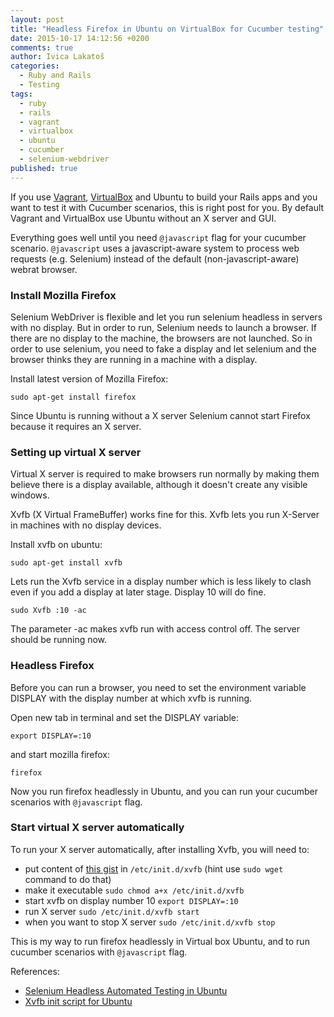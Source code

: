 ```yaml
---
layout: post
title: "Headless Firefox in Ubuntu on VirtualBox for Cucumber testing"
date: 2015-10-17 14:12:56 +0200
comments: true
author: Ivica Lakatoš
categories: 
  - Ruby and Rails
  - Testing
tags: 
  - ruby
  - rails
  - vagrant
  - virtualbox
  - ubuntu
  - cucumber
  - selenium-webdriver
published: true
---
```


If you use [Vagrant](http://www.vagrantup.com/downloads.html), [VirtualBox](https://www.virtualbox.org/) and Ubuntu to build your Rails apps and you want to test it with Cucumber scenarios, this is right post for you. By default Vagrant and VirtualBox use Ubuntu without an X server and GUI.

Everything goes well until you need `@javascript` flag for your cucumber scenario. `@javascript` uses a javascript-aware system to process web requests (e.g. Selenium) instead of the default (non-javascript-aware) webrat browser.

### Install Mozilla Firefox

Selenium WebDriver is flexible and let you run selenium headless in servers with no display. But in order to run, Selenium needs to launch a browser. If there are no display to the machine, the browsers are not launched. So in order to use selenium, you need to fake a display and let selenium and the browser thinks they are running in a machine with a display.

Install latest version of Mozilla Firefox:

`sudo apt-get install firefox`

Since Ubuntu is running without a X server Selenium cannot start Firefox because it requires an X server.

### Setting up virtual X server

Virtual X server is required to make browsers run normally by making them believe there is a display available, although it doesn't create any visible windows. 
<!--more-->
Xvfb (X Virtual FrameBuffer) works fine for this. Xvfb lets you run X-Server in machines with no display devices. 

Install xvfb on ubuntu:

`sudo apt-get install xvfb`

Lets run the Xvfb service in a display number which is less likely to clash even if you add a display at later stage. Display 10 will do fine.

`sudo Xvfb :10 -ac`

The parameter -ac makes xvfb run with access control off. The server should be running now.

### Headless Firefox

Before you can run a browser, you need to set the environment variable DISPLAY with the display number at which xvfb is running.

Open new tab in terminal and set the DISPLAY variable:

`export DISPLAY=:10`

and start mozilla firefox:

`firefox`

Now you run firefox headlessly in Ubuntu, and you can run your cucumber scenarios with `@javascript` flag.

### Start virtual X server automatically

To run your X server automatically, after installing Xvfb, you will need to:

+ put content of [this gist](https://gist.github.com/basti/2db0b71e893ee4d6d015) in `/etc/init.d/xvfb` (hint use `sudo wget` command to do that)
+  make it executable `sudo chmod a+x /etc/init.d/xvfb`
+  start xvfb on display number 10 `export DISPLAY=:10`
+  run X server `sudo /etc/init.d/xvfb start`
+  when you want to stop X server `sudo /etc/init.d/xvfb stop`

This is my way to run firefox headlessly in Virtual box Ubuntu, and to run cucumber scenarios with `@javascript` flag.

References:

* [Selenium Headless Automated Testing in Ubuntu](http://www.installationpage.com/selenium/how-to-run-selenium-headless-firefox-in-ubuntu/)
* [Xvfb init script for Ubuntu](https://gist.github.com/jterrace/2911875)
